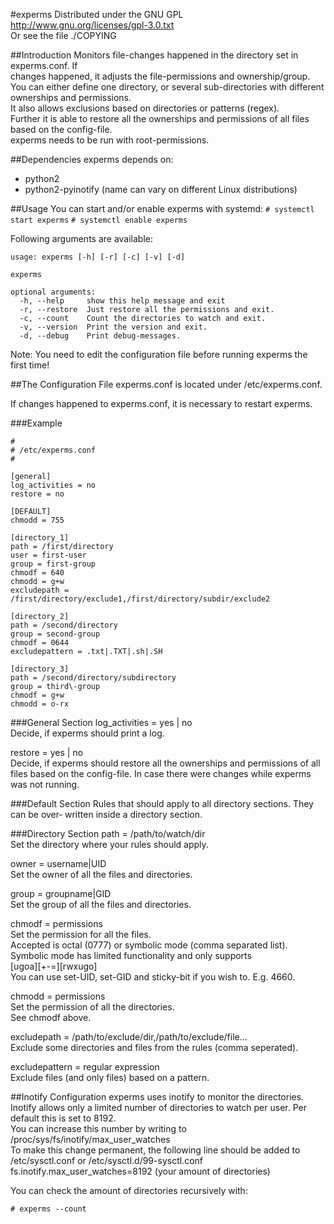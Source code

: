 #experms
Distributed under the GNU GPL  
http://www.gnu.org/licenses/gpl-3.0.txt  
Or see the file ./COPYING

##Introduction
Monitors file-changes happened in the directory set in experms.conf. If  
changes happened, it adjusts the file-permissions and ownership/group.  
You can either define one directory, or several sub-directories with different  
ownerships and permissions.  
It also allows exclusions based on directories or patterns (regex).  
Further it is able to restore all the ownerships and permissions of all files  
based on the config-file.  
experms needs to be run with root-permissions.


##Dependencies
experms depends on:
 - python2
 - python2-pyinotify (name can vary on different Linux distributions)


##Usage
You can start and/or enable experms with systemd:
`# systemctl start experms`
`# systemctl enable experms`

Following arguments are available:

```
usage: experms [-h] [-r] [-c] [-v] [-d]

experms

optional arguments:
  -h, --help     show this help message and exit
  -r, --restore  Just restore all the permissions and exit.
  -c, --count    Count the directories to watch and exit.
  -v, --version  Print the version and exit.
  -d, --debug    Print debug-messages.
```


Note: You need to edit the configuration file before running experms the first time!


##The Configuration File
experms.conf is located under /etc/experms.conf.

If changes happened to experms.conf, it is necessary to restart
experms.

###Example
```
#
# /etc/experms.conf
#

[general]
log_activities = no
restore = no

[DEFAULT]
chmodd = 755

[directory_1]
path = /first/directory
user = first-user
group = first-group
chmodf = 640
chmodd = g+w
excludepath = /first/directory/exclude1,/first/directory/subdir/exclude2

[directory_2]
path = /second/directory
group = second-group
chmodf = 0644
excludepattern = .txt|.TXT|.sh|.SH

[directory_3]
path = /second/directory/subdirectory
group = third\-group
chmodf = g+w
chmodd = o-rx
```

###General Section
log_activities = yes | no  
   Decide, if experms should print a log.

restore = yes | no  
   Decide, if experms should restore all the ownerships and permissions
   of all files based on the config-file. In case there were changes
   while experms was not running.

###Default Section
Rules that should apply to all directory sections. They can be over‐
written inside a directory section.

###Directory Section
path = /path/to/watch/dir  
   Set the directory where your rules should apply.

owner = username|UID  
   Set the owner of all the files and directories.

group = groupname|GID  
   Set the group of all the files and directories.

chmodf = permissions  
   Set the permission for all the files.  
   Accepted is octal (0777) or symbolic mode (comma separated list).  
   Symbolic mode has limited functionality and only supports  
   [ugoa][+-=][rwxugo]  
   You can use set-UID, set-GID and sticky-bit if you wish to. E.g. 4660.

chmodd = permissions  
   Set the permission of all the directories.  
   See chmodf above.

excludepath = /path/to/exclude/dir,/path/to/exclude/file...  
   Exclude some directories and files from the rules (comma  seperated).

excludepattern = regular expression  
   Exclude files (and only files) based on a pattern.


##Inotify Configuration
experms uses inotify to monitor the directories.  
Inotify allows only a limited number of directories to watch per user.
Per default this is set to 8192.  
You can increase this number by writing to /proc/sys/fs/inotify/max_user_watches  
To make this change permanent, the following line should be added to
/etc/sysctl.conf or /etc/sysctl.d/99-sysctl.conf  
fs.inotify.max_user_watches=8192 (your amount of directories)

You can check the amount of directories recursively with:

`# experms --count`
